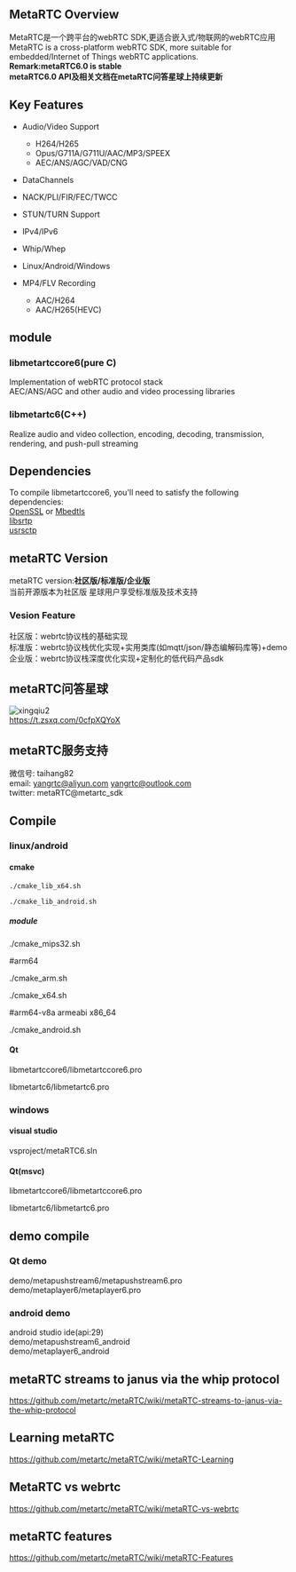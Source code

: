 ## MetaRTC Overview
MetaRTC是一个跨平台的webRTC SDK,更适合嵌入式/物联网的webRTC应用  
MetaRTC is a cross-platform webRTC SDK, more suitable for embedded/Internet of Things webRTC applications.    
**Remark:metaRTC6.0 is stable**  
**metaRTC6.0 API及相关文档在metaRTC问答星球上持续更新**  
## Key Features
+ Audio/Video Support  
  + H264/H265 
  + Opus/G711A/G711U/AAC/MP3/SPEEX  
  + AEC/ANS/AGC/VAD/CNG 

+ DataChannels
+ NACK/PLI/FIR/FEC/TWCC
+ STUN/TURN Support
+ IPv4/IPv6
+ Whip/Whep  
+ Linux/Android/Windows
+ MP4/FLV Recording  
  + AAC/H264  
  + AAC/H265(HEVC)
## module
### libmetartccore6(pure C)
Implementation of webRTC protocol stack    
AEC/ANS/AGC and other audio and video processing libraries
### libmetartc6(C++)
Realize audio and video collection, encoding, decoding, transmission, rendering, and push-pull streaming  

## Dependencies
To compile libmetartccore6, you'll need to satisfy the following dependencies:  
[OpenSSL](https://www.openssl.org/) or [Mbedtls](https://github.com/Mbed-TLS/mbedtls)  
[libsrtp](https://github.com/cisco/libsrtp)  
[usrsctp](https://github.com/sctplab/usrsctp)  

## metaRTC Version
metaRTC version:**社区版/标准版/企业版**  
当前开源版本为社区版  星球用户享受标准版及技术支持 
### Vesion Feature
社区版：webrtc协议栈的基础实现  
标准版：webrtc协议栈优化实现+实用类库(如mqtt/json/静态编解码库等)+demo  
企业版：webrtc协议栈深度优化实现+定制化的低代码产品sdk  
 
## metaRTC问答星球      
  ![xingqiu2](https://user-images.githubusercontent.com/87118023/227077884-0163fcb6-ab0d-4933-88c9-0164b80f4d02.jpg)  
https://t.zsxq.com/0cfpXQYoX

## metaRTC服务支持
微信号: taihang82  
email: yangrtc@aliyun.com yangrtc@outlook.com   
twitter: metaRTC@metartc_sdk

## Compile

### linux/android

#### cmake

`./cmake_lib_x64.sh `

`./cmake_lib_android.sh `

##### module

./cmake_mips32.sh  

#arm64

./cmake_arm.sh  

./cmake_x64.sh 

#arm64-v8a armeabi x86_64

./cmake_android.sh  

#### Qt

libmetartccore6/libmetartccore6.pro

libmetartc6/libmetartc6.pro

### windows

#### visual studio

vsproject/metaRTC6.sln

#### Qt(msvc)

libmetartccore6/libmetartccore6.pro

libmetartc6/libmetartc6.pro

## demo compile
### Qt demo
demo/metapushstream6/metapushstream6.pro  
demo/metaplayer6/metaplayer6.pro
### android demo
android studio ide(api:29)  
demo/metapushstream6_android  
demo/metaplayer6_android  

## metaRTC streams to janus via the whip protocol  
https://github.com/metartc/metaRTC/wiki/metaRTC-streams-to-janus-via-the-whip-protocol

## Learning metaRTC 
https://github.com/metartc/metaRTC/wiki/metaRTC-Learning   
## MetaRTC vs webrtc
https://github.com/metartc/metaRTC/wiki/metaRTC-vs-webrtc
## metaRTC features
https://github.com/metartc/metaRTC/wiki/metaRTC-Features



